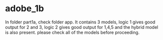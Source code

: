 # adobe_1b

In folder part1a, check folder app. It contains 3 models, logic 1 gives good output for 2 and 3, logic 2 gives good output for 1,4,5 and the hybrid model is also present. please check all of the models before proceeding.